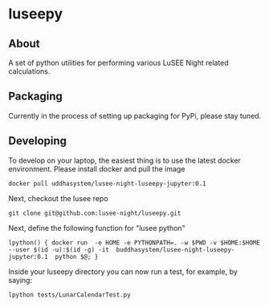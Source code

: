 # luseepy
## About
A set of python utilities for performing various LuSEE Night related calculations.

## Packaging
Currently in the process of setting up packaging for PyPi, please stay tuned.

## Developing

To develop on your laptop, the easiest thing is to use the latest docker environment.
Please install docker and pull the image

```
docker pull uddhasystem/lusee-night-luseepy-jupyter:0.1 
```
Next, checkout the lusee repo
```
git clone git@github.com:lusee-night/luseepy.git
```

Next, define the following function for "lusee python"

```
lpython() { docker run  -e HOME -e PYTHONPATH=. -w $PWD -v $HOME:$HOME --user $(id -u):$(id -g) -it  buddhasystem/lusee-night-luseepy-jupyter:0.1  python $@; }
```

Inside your luseepy directory you can now run a test, for example, by saying:
```
lpython tests/LunarCalendarTest.py
```


